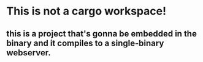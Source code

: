 # This is not a cargo workspace!
## this is a project that's gonna be embedded in the binary and it compiles to a single-binary webserver.
